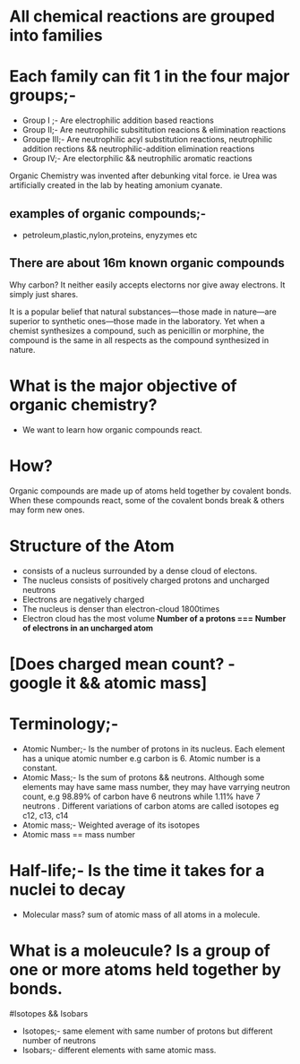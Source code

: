 # All chemical reactions are grouped into families
# Each family can fit 1 in the four major groups;-
* Group I ;- Are electrophilic addition based reactions
* Group II;- Are neutrophilic subsititution reacions & elimination reactions
* Groupe III;- Are neutrophilic acyl substitution reactions,
neutrophilic addition rections && neutrophilic-addition elimination reactions
* Group IV;- Are electorphilic && neutrophilic aromatic reactions

Organic Chemistry was invented after debunking vital force. ie Urea was
artificially created in the lab by heating amonium cyanate.

## examples of organic compounds;-
* petroleum,plastic,nylon,proteins, enyzymes etc

## There are about 16m known organic compounds

Why carbon? It neither easily accepts electorns nor give away electrons.
It simply just shares.

It is a popular belief that natural substances—those made in nature—are
superior to synthetic ones—those made in the laboratory. Yet when a chemist
synthesizes a compound, such as penicillin or morphine, the compound
is the same in all respects as the compound synthesized in nature.

# What is the major objective of organic chemistry?
* We want to learn how organic compounds react.
# How?
Organic compounds are made up of atoms held together by covalent bonds.
When these compounds react, some of the covalent bonds break & others may form
new ones.

# Structure of the Atom
* consists of a nucleus surrounded by a dense cloud of electons.
* The nucleus consists of positively charged protons and uncharged neutrons
* Electrons are negatively charged
* The nucleus is denser than electron-cloud 1800times
* Electron cloud has the most volume
**Number of a protons === Number of electrons in an uncharged atom**
# [Does charged mean count? - google it && atomic mass]

# Terminology;-
* Atomic Number;- Is the number of protons in its nucleus. Each element has a unique
atomic number e.g carbon is 6. Atomic number is a constant.
* Atomic Mass;- Is the sum of protons && neutrons. Although some elements may have same
mass number, they may have varrying neutron count, e.g 98.89% of carbon have
6 neutrons while 1.11% have 7 neutrons . Different variations of carbon atoms are called
isotopes eg c12, c13, c14
* Atomic mass;- Weighted average of its isotopes
* Atomic mass == mass number
# Half-life;- Is the time it takes for a nuclei to decay
* Molecular mass? sum of atomic mass of all atoms in a molecule.
# What is a moleucule? Is a group of one or more atoms held together by bonds.

#Isotopes && Isobars
* Isotopes;- same element with same number of protons but different number of neutrons
* Isobars;- different elements with same atomic mass.





